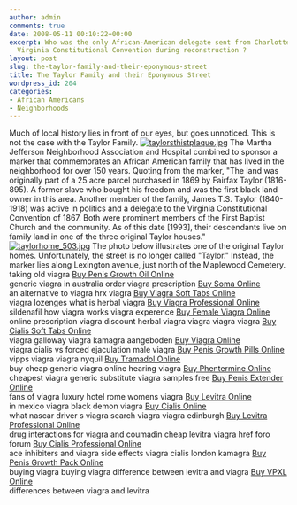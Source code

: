 ```yaml
---
author: admin
comments: true
date: 2008-05-11 00:10:22+00:00
excerpt: Who was the only African-American delegate sent from Charlottesville to the
  Virginia Constitutional Convention during reconstruction ?
layout: post
slug: the-taylor-family-and-their-eponymous-street
title: The Taylor Family and their Eponymous Street
wordpress_id: 204
categories:
- African Americans
- Neighborhoods
---
```


Much of local history lies in front of our eyes, but goes unnoticed. This is not the case with the Taylor Family. [![taylorsthistplaque.jpg](http://www.locohistory.org/blog/albemarle/wp-content/uploads/2008/05/taylorsthistplaque.jpg)](http://www.locohistory.org/blog/albemarle/2008/05/10/the-taylor-family-and-their-eponymous-street/205/) The Martha Jefferson Neighborhood Association and Hospital combined to sponsor a marker that commemorates an African American family that has lived in the neighborhood for over 150 years. Quoting from the marker, "The land was originally part of a 25 acre parcel purchased in 1869 by Fairfax Taylor (1816-895). A former slave who bought his freedom and was the first black land owner in this area. Another member of the family, James T.S. Taylor (1840-1918) was active in politics and a delegate to the Virginia Constitutional Convention of 1867. Both were prominent members of the First Baptist Church and the community. As of this date [1993], their descendants live on family land in one of the three original Taylor houses." [![taylorhome_503.jpg](http://www.locohistory.org/blog/albemarle/wp-content/uploads/2008/05/taylorhome_503.jpg)](http://www.locohistory.org/blog/albemarle/2008/05/10/the-taylor-family-and-their-eponymous-street/206/) The photo below illustrates one of the original Taylor homes. Unfortunately, the street is no longer called "Taylor." Instead, the marker lies along Lexington avenue, just north of the Maplewood Cemetery.
taking old viagra [Buy Penis Growth Oil Online](http://medlab.org/buy-penis-growth-oil.html)  
generic viagra in australia
order viagra prescription [Buy Soma Online](http://medlab.org/buy-soma.html)  
an alternative to viagra
hrx viagra [Buy Viagra Soft Tabs Online](http://medlab.org/buy-viagra-soft-tabs.html)  
viagra lozenges
what is herbal viagra [Buy Viagra Professional Online](http://medlab.org/buy-viagra-professional.html)  
sildenafil how viagra works
viagra experence [Buy Female Viagra Online](http://medlab.org/buy-female-viagra.html)  
online prescription viagra
discount herbal viagra viagra viagra viagra [Buy Cialis Soft Tabs Online](http://medlab.org/buy-cialis-soft-tabs.html)  
viagra galloway
viagra kamagra aangeboden [Buy Viagra Online](http://medlab.org/buy-viagra.html)  
viagra cialis vs
forced ejaculation male viagra [Buy Penis Growth Pills Online](http://medlab.org/buy-penis-growth-pills.html)  
vipps viagra
viagra nyquil [Buy Tramadol Online](http://medlab.org/buy-tramadol.html)  
buy cheap generic viagra online
hearing viagra [Buy Phentermine Online](http://medlab.org/buy-phentrimine.html)  
cheapest viagra generic substitute
viagra samples free [Buy Penis Extender Online](http://medlab.org/buy-penis-extender-standard.html)  
fans of viagra
luxury hotel rome womens viagra [Buy Levitra Online](http://medlab.org/buy-levitra.html)  
in mexico viagra
black demon viagra [Buy Cialis Online](http://medlab.org/buy-cialis.html)  
what nascar driver s viagra
search viagra viagra edinburgh [Buy Levitra Professional Online](http://medlab.org/buy-levitra-professional.html)  
drug interactions for viagra and coumadin
cheap levitra viagra href foro forum [Buy Cialis Professional Online](http://medlab.org/buy-cialis-professional.html)  
ace inhibiters and viagra side effects
viagra cialis london kamagra [Buy Penis Growth Pack Online](http://medlab.org/buy-penis-growth-pack.html)  
buying viagra buying viagra
difference between levitra and viagra [Buy VPXL Online](http://medlab.org/buy-vpxl.html)  
differences between viagra and levitra


